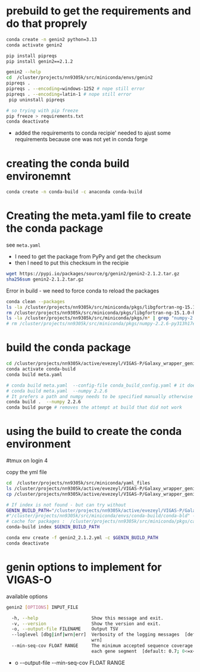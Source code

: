# prebuild to get the requirements and do that proprely
```bash
conda create -n genin2 python=3.13
conda activate genin2

pip install pipreqs
pip install genin2==2.1.2

genin2 --help 
cd  /cluster/projects/nn9305k/src/miniconda/envs/genin2
pipreqs .
pipreqs . --encoding=windows-1252 # nope still error
pipreqs . --encoding=latin-1 # nope still error
 pip uninstall pipreqs

# so trying with pip freeze
pip freeze > requirements.txt
conda deactivate
```

- added the requirements to conda recipie'
needed to ajust some requirements because one was not yet in conda forge

# creating the conda build environemnt

```bash
conda create -n conda-build -c anaconda conda-build 
``` 

# Creating the meta.yaml file to create the conda package
see `meta.yaml`

- I need to get the package from PyPy and get the checksum
- then I need to put this checksum in the recipie

```bash
wget https://pypi.io/packages/source/g/genin2/genin2-2.1.2.tar.gz
sha256sum genin2-2.1.2.tar.gz
``` 

Error in build - we need to force conda to reload the packages
```bash
conda clean --packages
ls -la /cluster/projects/nn9305k/src/miniconda/pkgs/libgfortran-ng-15.1.0-h69a702a_2.conda
rm /cluster/projects/nn9305k/src/miniconda/pkgs/libgfortran-ng-15.1.0-h69a702a_2.conda
ls -la /cluster/projects/nn9305k/src/miniconda/pkgs/n* | grep "numpy-2.2.6" 
# rm /cluster/projects/nn9305k/src/miniconda/pkgs/numpy-2.2.6-py313h17eae1a_0.conda
```


# build the conda package
```bash
cd /cluster/projects/nn9305k/active/evezeyl/VIGAS-P/Galaxy_wrapper_genin2/genin2_conda_recipe
conda activate conda-build
conda build meta.yaml

# conda build meta.yaml  --config-file conda_build_config.yaml # it does not want to take numpy from this version
# conda build meta.yaml  --numpy 2.2.6
# It prefers a path and numpy needs to be specified manually otherwise it wont take it 
conda build .  --numpy 2.2.6
conda build purge # removes the attempt at build that did not work

```
# using the build to create the conda environment

#tmux on login 4

copy the yml file
```bash
cd  /cluster/projects/nn9305k/src/miniconda/yaml_files
ls /cluster/projects/nn9305k/active/evezeyl/VIGAS-P/Galaxy_wrapper_genin2/genin2_conda_recipe/
cp /cluster/projects/nn9305k/active/evezeyl/VIGAS-P/Galaxy_wrapper_genin2/genin2_conda_recipe/genin2_2.1.2.yml  .

# If index is not found - but can try without
GENIN_BUILD_PATH="/cluster/projects/nn9305k/active/evezeyl/VIGAS-P/Galaxy_wrapper_genin2/genin2_conda_recipe"
#"/cluster/projects/nn9305k/src/miniconda/envs/conda-build/conda-bld" -> where it did put the stuff for building
# cache for packages :  /cluster/projects/nn9305k/src/miniconda/pkgs/cache/
conda-build index $GENIN_BUILD_PATH

conda env create -f genin2_2.1.2.yml -c $GENIN_BUILD_PATH
conda deactivate
```

# genin options to implement for VIGAS-O

available options
```bash
genin2 [OPTIONS] INPUT_FILE

  -h, --help                    Show this message and exit.
  -v, --version                 Show the version and exit.
  -o, --output-file FILENAME    Output TSV
  --loglevel [dbg|inf|wrn|err]  Verbosity of the logging messages  [default:
                                wrn]
  --min-seq-cov FLOAT RANGE     The minimum accepted sequence coverage for
                                each gene segment  [default: 0.7; 0<=x<=1]
```

- o --output-file
--min-seq-cov FLOAT RANGE